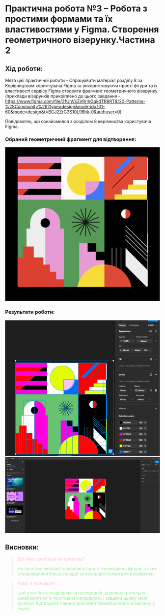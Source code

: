 # Практична робота №3 – Робота з простими формами та їх властивостями у Figma. Створення геометричного візерунку.Частина 2

## Хід роботи:
Мета цієї практичної роботи - Опрацювати матеріал розділу 8 за Керівництвом користувача Figma та використовуючи прості фігури  та їх властивості сервісу Figma створити фрагмент геометричного візерунку (приклади візерунків прикріплено до цього завдання - https://www.figma.com/file/3fUhVxZnRrlhGqkdTR9RT8/20-Patterns-%28Community%29?type=design&node-id=101-60&mode=design&t=BCJ2ZrG3S10L98hk-0&authuser=0)

Повідомляю, що ознайомився з розділом 8 керівництва користувача Figma.

### Обраний геометричний фрагмент для відтворення:
![Приклад](images/example.png)

### Результати роботи:
![Результат 1](images/r1.jpg)
![Результат 2](images/r2.png)

## Висновки:
><span style="color:#FFC0CB;">*Що було зроблено на практиці?*</span>
>
><span style="color:#90EE90;">На практиці використовувалися прості геометричні фігури, з яких створювалися більш складні та своєрідні геометричні візерунки.</span>   

><span style="color:#FFC0CB;">*Чому я навчився?*</span>
>
><span style="color:#90EE90;">Цей етап був складнішим за попередній, довелося ретельно ознайомитися із текстовим матеріалом, і завдяки цьому мені вдалося відтворити певний фрагмент геометричного візерунку у Figma.</span> 
